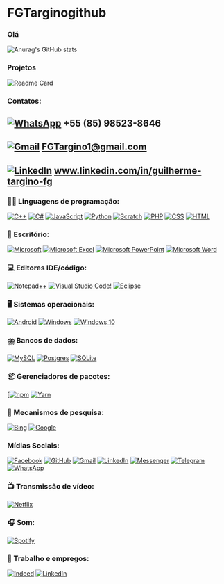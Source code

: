 # FGTarginogithub
### Olá 

![Anurag's GitHub stats]( https://github-readme-stats.vercel.app/api?username=FGTargino&show_icons=true&hide=contribs,prs&cache_seconds=86400&theme=blue-green)

### Projetos

![Readme Card](https://github-readme-stats.vercel.app/api/pin/?username=FGTargino&repo=FGTargino&theme=dark)

### Contatos:

 ## [![WhatsApp](https://img.shields.io/badge/WhatsApp-25D366?logo=whatsapp&logoColor=white)](#) +55 (85) 98523-8646
 ## [![Gmail](https://img.shields.io/badge/Gmail-D14836?logo=gmail&logoColor=white)](#) FGTargino1@gmail.com
 ## [![LinkedIn](https://img.shields.io/badge/Linkedin-%230077B5.svg?logo=linkedin&logoColor=white)](#) www.linkedin.com/in/guilherme-targino-fg


### 🧑‍💻 Linguagens de programação:
[![C++](https://img.shields.io/badge/C++-%2300599C.svg?logo=c%2B%2B&logoColor=white)](#)
[![C#](https://img.shields.io/badge/C%23-%23239120.svg?logo=csharp&logoColor=white)](#)
[![JavaScript](https://img.shields.io/badge/JavaScript-F7DF1E?logo=javascript&logoColor=000)](#)
[![Python](https://img.shields.io/badge/Python-3776AB?logo=python&logoColor=fff)](#)
[![Scratch](https://img.shields.io/badge/Scratch-4D97FF?logo=scratch&logoColor=fff)](#)
[![PHP](https://img.shields.io/badge/php-%23777BB4.svg?&logo=php&logoColor=white)](#)
[![CSS](https://img.shields.io/badge/CSS-1572B6?logo=css3&logoColor=fff)](#)
[![HTML](https://img.shields.io/badge/HTML-%23E34F26.svg?logo=html5&logoColor=white)](#)

### 🏢 Escritório:
[![Microsoft](https://img.shields.io/badge/Microsoft-0078D4?logo=microsoft&logoColor=white)](#)
[![Microsoft Excel](https://img.shields.io/badge/Microsoft_Excel-217346?logo=microsoft-excel&logoColor=white)](#)
[![Microsoft PowerPoint](https://img.shields.io/badge/Microsoft_PowerPoint-B7472A?logo=microsoft-powerpoint&logoColor=white)](#)
[![Microsoft Word](https://img.shields.io/badge/Microsoft_Word-2B579A?logo=microsoft-word&logoColor=white)](#) <br/>

### 💻 Editores IDE/código:
[![Notepad++](https://img.shields.io/badge/Notepad++-90E59A.svg?&logo=notepad%2b%2b&logoColor=black)](#)
[![Visual Studio Code](https://img.shields.io/badge/Visual%20Studio%20Code-0078d7.svg?logo=visual-studio-code&logoColor=white)](#)!
[![Eclipse](https://img.shields.io/badge/Eclipse-FE7A16.svg?logo=Eclipse&logoColor=white)](#)

### 🖥️ Sistemas operacionais:
[![Android](https://img.shields.io/badge/Android-3DDC84?logo=android&logoColor=white)](#)
[![Windows](https://img.shields.io/badge/Windows-0078D6?logo=windows&logoColor=white)](#)
[![Windows 10](https://img.shields.io/badge/Windows%2010-0078D6?logo=windows10&logoColor=fff)](#)

### ⛈️ Bancos de dados:
[![MySQL](https://img.shields.io/badge/MySQL-4479A1?logo=mysql&logoColor=fff)](#)
[![Postgres](https://img.shields.io/badge/Postgres-%23316192.svg?logo=postgresql&logoColor=white)](#)
[![SQLite](https://img.shields.io/badge/SQLite-%2307405e.svg?logo=sqlite&logoColor=white)](#)

### 📦 Gerenciadores de pacotes:
[[![npm](https://img.shields.io/badge/npm-CB3837?logo=npm&logoColor=fff)](#)
[![Yarn](https://img.shields.io/badge/Yarn-2C8EBB?logo=yarn&logoColor=fff)](#)

### 🔦 Mecanismos de pesquisa:
[![Bing](https://img.shields.io/badge/Bing-258FFA?logo=microsoftbing&logoColor=fff)](#)
[![Google](https://img.shields.io/badge/Google-4285F4?logo=google&logoColor=white)](#)

### Mídias Sociais:
[![Facebook](https://img.shields.io/badge/Facebook-%231877F2.svg?logo=Facebook&logoColor=white)](#)
[![GitHub](https://img.shields.io/badge/GitHub-%23121011.svg?logo=github&logoColor=white)](#)
[![Gmail](https://img.shields.io/badge/Gmail-D14836?logo=gmail&logoColor=white)](#)
[![LinkedIn](https://img.shields.io/badge/Linkedin-%230077B5.svg?logo=linkedin&logoColor=white)](#)
[![Messenger](https://img.shields.io/badge/Messenger-00B2FF?logo=messenger&logoColor=white)](#)
[![Telegram](https://img.shields.io/badge/Telegram-2CA5E0?logo=telegram&logoColor=white)](#)
[![WhatsApp](https://img.shields.io/badge/WhatsApp-25D366?logo=whatsapp&logoColor=white)](#)

### 📺 Transmissão de vídeo:
[![Netflix](https://img.shields.io/badge/Netflix-E50914?logo=netflix&logoColor=white)](#)

### 🎧 Som:
[![Spotify](https://img.shields.io/badge/Spotify-1ED760?logo=spotify&logoColor=white)](#)

### 💼 Trabalho e empregos:
[![Indeed](https://img.shields.io/badge/Indeed-003A9B?logo=indeed&logoColor=fff)](#)
[![LinkedIn](https://img.shields.io/badge/LinkedIn-0A66C2?logo=linkedin&logoColor=fff)](#)


